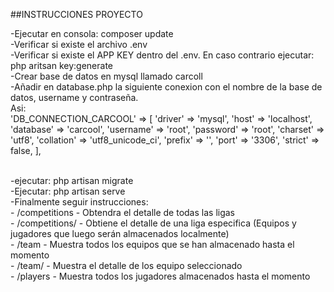 ##INSTRUCCIONES PROYECTO

-Ejecutar en consola: composer update
<br>
-Verificar si existe el archivo .env
<br>
-Verificar si existe el APP KEY dentro del .env. En caso contrario ejecutar: php aritsan key:generate
<br>
-Crear base de datos en mysql llamado carcoll
<br>
-Añadir en database.php la siguiente conexion con el nombre de la base de datos, username y contraseña.
<br>
Asi:
<br>
'DB_CONNECTION_CARCOOL' => [
            'driver' => 'mysql',
            'host' => 'localhost',
            'database' => 'carcool',
            'username' => 'root',
            'password' => 'root',
            'charset' => 'utf8',
            'collation' => 'utf8_unicode_ci',
            'prefix' => '',
            'port' => '3306',
            'strict' => false,
        ],
        
<br>
-ejecutar: php artisan migrate
<br>
-Ejecutar: php artisan serve
<br>
-Finalmente seguir instrucciones:
<br>
- /competitions - Obtendra el detalle de todas las ligas 
<br>
- /competitions/<competition_id> - Obtiene el detalle de una liga especifica (Equipos y jugadores que luego serán almacenados localmente)
<br>
- /team - Muestra todos los equipos que se han almacenado hasta el momento
<br>
- /team/<team_id> - Muestra el detalle de los equipo seleccionado
<br>
- /players -  Muestra todos los jugadores almacenados hasta el momento